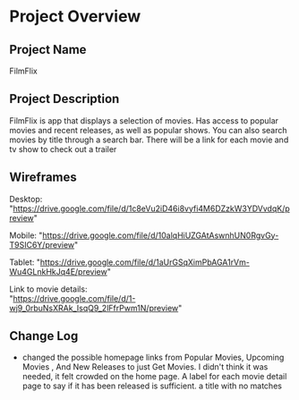 # Project Overview

## Project Name

FilmFlix

## Project Description

FilmFlix is app that displays a selection of movies. Has access to popular movies and recent releases, as well as popular shows. You can also search movies by title through a search bar. There will be a link for each movie and tv show to check out a trailer

## Wireframes


Desktop: 
"https://drive.google.com/file/d/1c8eVu2iD46i8vyfi4M6DZzkW3YDVvdqK/preview"


Mobile:
"https://drive.google.com/file/d/10alqHiUZGAtAswnhUN0RgvGy-T9SIC6Y/preview" 

Tablet:
"https://drive.google.com/file/d/1aUrGSqXimPbAGA1rVm-Wu4GLnkHkJq4E/preview" 

Link to movie details:  
"https://drive.google.com/file/d/1-wj9_0rbuNsXRAk_IsqQ9_2lFfrPwm1N/preview" 



## Change Log
- changed the possible homepage links from Popular Movies, Upcoming Movies , And New Releases to just Get Movies. I didn't think it was needed, it felt crowded on the home page. A label for each movie detail page to say if it has been released is sufficient.  a title with no matches
